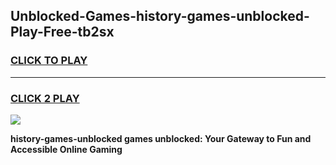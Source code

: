 
## Unblocked-Games-history-games-unblocked-Play-Free-tb2sx
<h3>
<a href="https://premium76.site?title=history-games-unblocked&ref=18A">CLICK TO PLAY</a></h3>
<hr>

<h3>
<a href="https://premium76.site?title=history-games-unblocked&ref=18A">CLICK 2 PLAY</a>
  
</h3>

<a href="https://premium76.site?title=history-games-unblocked&ref=18A"><img src="https://clearcache.store/games.png"></a>


**history-games-unblocked games unblocked: Your Gateway to Fun and Accessible Online Gaming**
